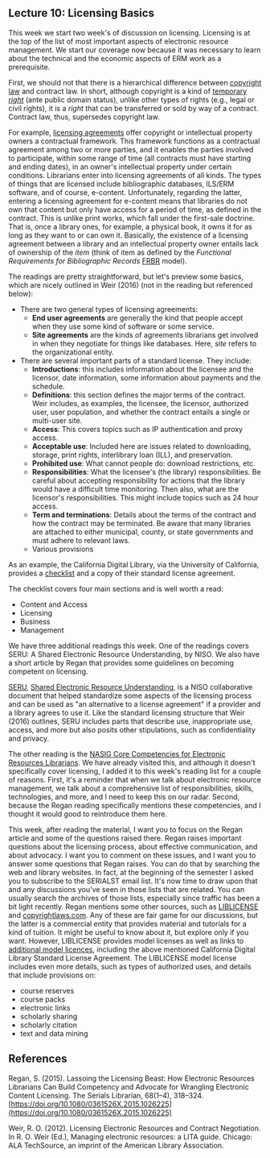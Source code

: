 ## Lecture 10: Licensing Basics

This week we start two week's of discussion on licensing. Licensing is at the top of the list of most important aspects of electronic resource management. We start our coverage now because it was necessary to learn about the technical and the economic aspects of ERM work as a prerequisite.

First, we should not that there is a hierarchical difference between [copyright law][copyrightgov] and contract law. In short, although copyright is a kind of [temporary *right*][whatiscopyright] (ante public domain status), unlike other types of rights (e.g., legal or civil rights), it is a *right* that can be transferred or sold by way of a contract. Contract law, thus, supersedes copyright law.

For example, [licensing agreements][licensingagreements] offer copyright or intellectual property owners a contractual framework. This framework functions as a contractual agreement among two or more parties, and it enables the parties involved to participate, within some range of time (all contracts must have starting and ending dates), in an owner's intellectual property under certain conditions. Librarians enter into licensing agreements of all kinds. The types of things that are licensed include bibliographic databases, ILS/ERM software, and of course, e-content. Unfortunately, regarding the latter, entering a licensing agreement for e-content means that libraries do not own that content but only have access for a period of time, as defined in the contract. This is unlike print works, which fall under the first-sale doctrine. That is, once a library ones, for example, a physical book, it owns it for as long as they want to or can own it. Basically, the existence of a licensing agreement between a library and an intellectual property owner entails lack of ownership of the *item* (think of item as defined by the *Functional Requirements for Bibliographic Records* [FRBR][frbr] model).

[copyrightgov]:https://www.copyright.gov/
[whatiscopyright]:https://www.copyright.gov/what-is-copyright/
[licensingagreements]:https://www.esports.law/blog/licensing-agreements-components-and-concerns
[frbr]:https://www.loc.gov/cds/downloads/FRBR.PDF

The readings are pretty straightforward, but let's preview some basics, which are nicely outlined in Weir (2016) (not in the reading but referenced below):

* There are two general types of licensing agreements:
    * **End user agreements** are generally the kind that people accept when they use some kind of software or some service.
    * **Site agreements** are the kinds of agreements librarians get involved in when they negotiate for things like databases. Here, *site* refers to the organizational entity.
* There are several important parts of a standard license. They include:
    * **Introductions**: this includes information about the licensee and the licensor, date information, some information about payments and the schedule.
    * **Definitions**: this section defines the major terms of the contract. Weir includes, as examples, the licensee, the licensor, authorized user, user population, and whether the contract entails a single or multi-user site.
    * **Access**: This covers topics such as IP authentication and proxy access.
    * **Acceptable use**: Included here are issues related to downloading, storage, print rights, interlibrary loan (ILL), and preservation.
    * **Prohibited use**: What cannot people do: download restrictions, etc.
    * **Responsibilities**: What the licensee's (the library) responsibilities. Be careful about accepting responsibility for actions that the library would have a difficult time monitoring. Then also, what are the licensor's responsibilities. This might include topics such as 24 hour access.
    * **Term and terminations**: Details about the terms of the contract and how the contract may be terminated. Be aware that many libraries are attached to either municipal, county, or state governments and must adhere to relevant laws.
    * Various provisions

As an example, the California Digital Library, via the University of California, provides a [checklist][checklist] and a copy of their standard license agreement.

[checklist]:https://cdlib.org/resources/vendors/license-agreement-checklist/

The checklist covers four main sections and is well worth a read:

* Content and Access
* Licensing
* Business
* Management

We have three additional readings this week. One of the readings covers SERU: A Shared Electronic Resource Understanding, by NISO. We also have a short article by Regan that provides some guidelines on becoming competent on licensing.

[SERU][seru2], [Shared Electronic Resource Understanding][seru3], is a NISO collaborative document that helped standardize some aspects of the licensing process and can be used as "an alternative to a license agreement" if a provider and a library agrees to use it. Like the standard licensing structure that Weir (2016) outlines, SERU includes parts that describe use, inappropriate use, access, and more but also posits other stipulations, such as confidentiality and privacy.

[seru2]:https://groups.niso.org/apps/group_public/download.php/8593/RP-7-2012_SERU.pdf
[seru3]:https://www.niso.org/standards-committees/seru

The other reading is the [NASIG Core Competencies for Electronic Resources Librarians][nasigcc]. We have already visited this, and although it doesn't specifically cover licensing, I added it to this week's reading list for a couple of reasons. First, it's a reminder that when we talk about electronic resource management, we talk about a comprehensive list of responsibilities, skills, technologies, and more, and I need to keep this on our radar. Second, because the Regan reading specifically mentions these competencies, and I thought it would good to reintroduce them here.

[nasigcc]:https://www.nasig.org/Core-Competencies

This week, after reading the material, I want you to focus on the Regan article and some of the questions raised there. Regan raises important questions about the licensing process, about effective communication, and about advocacy. I want you to comment on these issues, and I want you to answer some questions that Regan raises. You can do that by searching the web and library websites. In fact, at the beginning of the semester I asked you to subscribe to the SERIALST email list. It's now time to draw upon that and any discussions you've seen in those lists that are related. You can usually search the archives of those lists, especially since traffic has been a bit light recently. Regan mentions some other sources, such as [LIBLICENSE][liblicense] and [copyrightlaws.com][cclaws]. Any of these are fair game for our discussions, but the latter is a commercial entity that provides material and tutorials for a kind of tuition. It might be useful to know about it, but explore only if you want. However, LIBLICENSE provides model licenses as well as links to [additional model licences][addmodels], including the above mentioned California Digital Library Standard License Agreement. The LIBLICENSE model license includes even more details, such as types of authorized uses, and details that include provisions on:

* course reserves
* course packs
* electronic links
* scholarly sharing
* scholarly citation
* text and data mining

[liblicense]:http://liblicense.crl.edu/
[cclaws]:https://www.copyrightlaws.com/
[addmodels]:http://liblicense.crl.edu/licensing-information/model-license/

## References

Regan, S. (2015). Lassoing the Licensing Beast: How Electronic Resources Librarians Can Build Competency and Advocate for Wrangling Electronic Content Licensing. The Serials Librarian, 68(1–4), 318–324. [https://doi.org/10.1080/0361526X.2015.1026225](https://doi.org/10.1080/0361526X.2015.1026225)

Weir, R. O. (2012). Licensing Electronic Resources and Contract Negotiation. In R. O. Weir (Ed.), Managing electronic resources: a LITA guide. Chicago: ALA TechSource, an imprint of the American Library Association.
